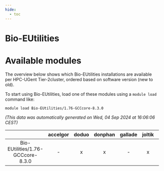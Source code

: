 ```yaml
---
hide:
  - toc
---
```


Bio-EUtilities
==============

# Available modules


The overview below shows which Bio-EUtilities installations are available per HPC-UGent Tier-2cluster, ordered based on software version (new to old).

To start using Bio-EUtilities, load one of these modules using a `module load` command like:

```shell
module load Bio-EUtilities/1.76-GCCcore-8.3.0
```

*(This data was automatically generated on Wed, 04 Sep 2024 at 16:06:06 CEST)*  

| |accelgor|doduo|donphan|gallade|joltik|shinx|skitty|
| :---: | :---: | :---: | :---: | :---: | :---: | :---: | :---: |
|Bio-EUtilities/1.76-GCCcore-8.3.0|-|x|x|-|x|-|x|
